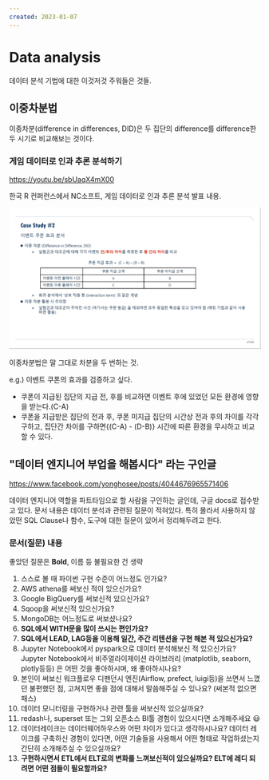 ```yaml
---
created: 2023-01-07
---
```

# Data analysis

데이터 분석 기법에 대한 이것저것 주워들은 것들.

## 이중차분법

이중차분(difference in differences, DID)은 두 집단의 difference를 difference한 두 시기로 비교해보는 것이다.

### 게임 데이터로 인과 추론 분석하기

https://youtu.be/sbUaqX4mX00

한국 R 컨퍼런스에서 NC소프트, 게임 데이터로 인과 추론 분석 발표 내용.

![difference-in-difference](res/data-analysis-difference-in-difference.png)

이중차분법은 말 그대로 차분을 두 번하는 것.

e.g.) 이벤트 쿠폰의 효과를 검증하고 싶다.

* 쿠폰이 지급된 집단의 지급 전, 후를 비교하면 이벤트 후에 있었던 모든 환경에 영향을 받는다.(C-A)
* 쿠폰을 지급받은 집단의 전과 후, 쿠폰 미지급 집단의 시간상 전과 후의 차이를 각각 구하고, 집단간 차이를 구하면{(C-A) - (D-B)} 시간에 따른 환경을 무시하고 비교할 수 있다.

## "데이터 엔지니어 부업을 해봅시다" 라는 구인글

https://www.facebook.com/yonghosee/posts/4044676965571406

데이터 엔지니어 역할을 파트타임으로 할 사람을 구인하는 글인데, 구글 docs로 접수받고 있다.
문서 내용은 데이터 분석과 관련된 질문이 적혀있다.
특히 몰라서 사용하지 않았떤 SQL Clause나 함수, 도구에 대한 질문이 있어서 정리해두려고 한다.

### 문서(질문) 내용

좋았던 질문은 **Bold**, 이름 등 불필요한 건 생략

1. 스스로 볼 때 파이썬 구현 수준이 어느정도 인가요?
2. AWS athena를 써보신 적이 있으신가요?
3. Google BigQuery를 써보신적 있으신가요?
4. Sqoop을 써보신적 있으신가요?
5. MongoDB는 어느정도로 써보셨나요?
6. **SQL에서 WITH문을 많이 쓰시는 편인가요?**
7. **SQL에서 LEAD, LAG등을 이용해 일간, 주간 리텐션을 구현 해본 적 있으신가요?**
8. Jupyter Notebook에서 pyspark으로 데이터 분석해보신 적 있으신가요?Jupyter Notebook에서 비주얼라이제이션 라이브러리 (matplotlib, seaborn, plotly등등) 은 어떤 것을 좋아하시며, 왜 좋아하시나요?
9. 본인이 써보신 워크플로우 디펜던시 엔진(Airflow, prefect, luigi등)을 쓰면서 느꼈던 불편했던 점, 고쳐지면 좋을 점에 대해서 말씀해주실 수 있나요? (써본적 없으면 패스)
10. 데이터 모니터링을 구현하거나 관련 툴을 써보신적 있으실까요?
11. redash나, superset 또는 그외 오픈소스 BI툴 경험이 있으시다면 소개해주세요 😃
12. 데이터레이크는 데이터웨어하우스와 어떤 차이가 있다고 생각하시나요? 데이터 레이크를 구축하신 경험이 있다면, 어떤 기술들을 사용해서 어떤 형태로 작업하셨는지 간단히 소개해주실 수 있으실까요?
13. **구현하시면서 ETL에서 ELT로의 변화를 느껴보신적이 있으실까요? ELT에 레디 되려면 어떤 점들이 필요할까요?**
